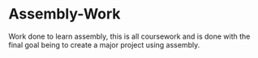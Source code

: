 # Assembly-Work
Work done to learn assembly, this is all coursework and is done with the final goal being to create a major project using assembly.